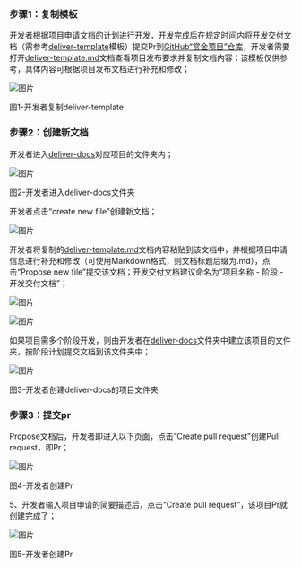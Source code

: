 

### 步骤1：复制模板
开发者根据项目申请文档的计划进行开发，开发完成后在规定时间内将开发交付文档（需参考[deliver-template](https://github.com/DAO-Testnet/Bounties/blob/master/deliver-template.md)模板）提交Pr到[GitHub“赏金项目”仓库](https://github.com/DAO-Testnet/Bounties)，开发者需要打开[deliver-template.md](https://github.com/DAO-Testnet/Bounties/blob/master/deliver-template.md)文档查看项目发布要求并复制文档内容；该模板仅供参考，具体内容可根据项目发布文档进行补充和修改；

![图片](https://uploader.shimo.im/f/WLxsFL7w2JML8tUU.png!thumbnail)

图1-开发者复制deliver-template

### 步骤2：创建新文档
开发者进入[deliver-docs](https://github.com/DAO-Testnet/Bounties/tree/master/deliver-docs)对应项目的文件夹内；

![图片](https://uploader.shimo.im/f/gJXGZkGUGa4yM97L.png!thumbnail)

图2-开发者进入deliver-docs文件夹

开发者点击“create new file”创建新文档；

![图片](https://uploader.shimo.im/f/x7beANzFpy8kFJY8.png!thumbnail)

开发者将复制的[deliver-template.md](https://github.com/DAO-Testnet/Bounties/blob/master/deliver-template.md)文档内容粘贴到该文档中，并根据项目申请信息进行补充和修改（可使用Markdown格式，则文档标题后缀为.md），点击“Propose new file”提交该文档；开发交付文档建议命名为“项目名称 - 阶段 - 开发交付文档”；

![图片](https://uploader.shimo.im/f/IjgxQu0bgAE9U6xT.png!thumbnail)

![图片](https://uploader.shimo.im/f/BukXMTx3CmUDyWDo.png!thumbnail)


如果项目需多个阶段开发，则由开发者在[deliver-docs](https://github.com/DAO-Testnet/Bounties/tree/master/deliver-docs)文件夹中建立该项目的文件夹，按阶段计划提交文档到该文件夹中；

![图片](https://uploader.shimo.im/f/j3wznVuurrAGWR6s.png!thumbnail)

图3-开发者创建deliver-docs的项目文件夹

### 步骤3：提交pr
Propose文档后，开发者即进入以下页面，点击“Create pull request”创建Pull request，即Pr；

![图片](https://uploader.shimo.im/f/Q2rMagze2I4UH9JX.png!thumbnail)

图4-开发者创建Pr

5、开发者输入项目申请的简要描述后，点击“Create pull request”，该项目Pr就创建完成了；

![图片](https://uploader.shimo.im/f/L2XCkUdl0hc72Xwn.png!thumbnail)

图5-开发者创建Pr


## 
